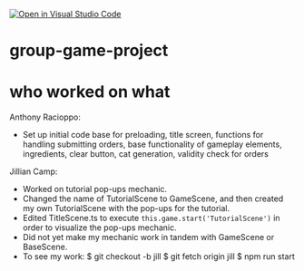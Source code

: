 [![Open in Visual Studio Code](https://classroom.github.com/assets/open-in-vscode-c66648af7eb3fe8bc4f294546bfd86ef473780cde1dea487d3c4ff354943c9ae.svg)](https://classroom.github.com/online_ide?assignment_repo_id=10562433&assignment_repo_type=AssignmentRepo)
# group-game-project
# who worked on what
Anthony Racioppo:
- Set up initial code base for preloading, title screen, functions for handling submitting orders, base functionality of gameplay elements, ingredients, clear button, cat generation, validity check for orders


Jillian Camp:
- Worked on tutorial pop-ups mechanic. 
- Changed the name of TutorialScene to GameScene, and then created my own TutorialScene with the pop-ups for the tutorial.
- Edited TitleScene.ts to execute `this.game.start('TutorialScene')` in order to visualize the pop-ups mechanic.
- Did not yet make my mechanic work in tandem with GameScene or BaseScene. 
- To see my work: 
$ git checkout -b jill
$ git fetch origin jill
$ npm run start 